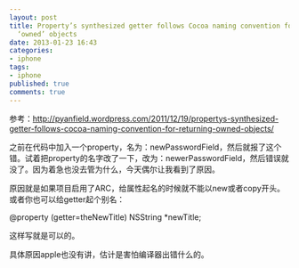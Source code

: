 ```yaml
---
layout: post
title: Property’s synthesized getter follows Cocoa naming convention for returning
  ‘owned’ objects
date: 2013-01-23 16:43
categories:
- iphone
tags:
- iphone
published: true
comments: true
---
```

<p><p>参考：<a href="http://pyanfield.wordpress.com/2011/12/19/propertys-synthesized-getter-follows-cocoa-naming-convention-for-returning-owned-objects/">http://pyanfield.wordpress.com/2011/12/19/propertys-synthesized-getter-follows-cocoa-naming-convention-for-returning-owned-objects/</a></p>
<p>之前在代码中加入一个property，名为：newPasswordField，然后就报了这个错。试着把property的名字改了一下，改为：newerPasswordField，然后错误就没了。因为着急也没去管为什么，今天偶尔让我看到了原因。</p>
<p>原因就是如果项目启用了ARC，给属性起名的时候就不能以new或者copy开头。或者你也可以给getter起个别名：</p>
<p>@property (getter=theNewTitle) NSString *newTitle;</p>
<p>这样写就是可以的。</p>
<p>具体原因apple也没有讲，估计是害怕编译器出错什么的。</p></p>

